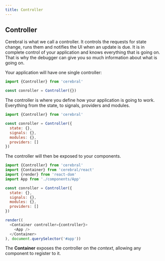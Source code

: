 ```yaml
---
title: Controller
---
```


## Controller

Cerebral is what we call a controller. It controls the requests for state change, runs them and notifies the UI when an update is due. It is in complete control of your application and knows everything that is going on. That is why the debugger can give you so much information about what is going on.

Your application will have one single controller:

```js
import {Controller} from 'cerebral'

const conroller = Controller({})
```

The controller is where you define how your application is going to work. Everything from the state, to signals, providers and modules.

```js
import {Controller} from 'cerebral'

const conroller = Controller({
  state: {},
  signals: {},
  modules: {},
  providers: []
})
```

The controller will then be exposed to your components.

```js
import {Controller} from 'cerebral'
import {Container} from 'cerebral/react'
import {render} from 'react-dom'
import App from './components/App'

const conroller = Controller({
  state: {},
  signals: {},
  modules: {},
  providers: []
})

render((
  <Container controller={controller}>
    <App />
  </Container>
), document.querySelector('#app'))
```

The **Container** exposes the controller on the *context*, allowing any component to register to it.
